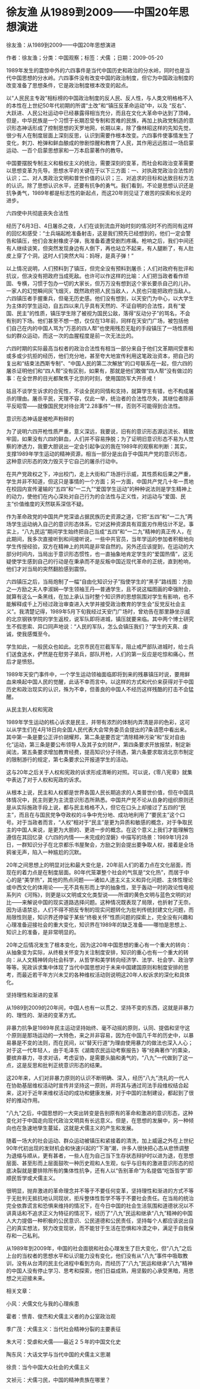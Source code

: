 # 徐友渔  从1989到2009——中国20年思想演进    
    
徐友渔：从1989到2009——中国20年思想演进    
作者：徐友渔；分类：中国观察；标签：犬儒 ；日期：2009-05-20    
1989年发生的震惊中外的六四事件是当代中国历史和政治的分水岭，同时也是当代中国思想的分水岭。六四事件没有改变中国的政治制度，但它为中国政治制度的改变准备了思想条件，它是政治制度根本改变的起点。    
以“人民民主专政”相标榜的中国政治制度的反人民、反人性，与人类文明格格不入的本性在上世纪50年代初期的所谓“土改”和“镇压反革命运动”中，以及 “反右”、大跃进、人民公社运动中已经暴露得相当充分，而且在文化大革命中达到了顶峰，但是，中华民族是一个习惯于长期忍受专制和苦难的民族，再加上执政党制造的意识形态神话形成了控制思想的天罗地网，长期以来，除了像林昭这样的先知先觉，很少有人在制度层面上深刻反思，认识到需要作根本改变。六四事件使事情发生了变化，刺刀、枪弹和鲜血酿成的惨剧惊醒和教育了人民，其作用远远胜过一场启蒙运动、一百个启蒙思想家和一万本启蒙著作的教导。    
中国要摆脱专制主义和极权主义的统治，需要深刻的变革，而社会和政治变革需要以思想变革为先导。思想水平的关键在于以下三方面：一、对执政党政治合法性的认识；二、对人类政治文明和普世价值的认识；三、对追求的目标和达致目标方法的认识。除了思想认识水平，还要有抗争的勇气。我们看到，不论是思想认识还是抗争勇气，1989年都是标志性的新起点，而这20年则见证了艰苦的探索和长足的进步。    
六四使中共彻底丧失合法性    
经历了6月3日、4日屠杀之夜，人们在谈到流血开始时刻的情况时不约而同有这样的回忆和感受：“士兵端起枪准备射击，这是我们预先已经想到的，他们一定会警告和镇压，他们会发射橡皮子弹，我准备着遭受剧烈疼痛。枪响之后，我们中间还有人继续谈笑，但突然发现身边有人倒下，再也站立不起来，有人腿断了，有人肚皮上穿了个洞，这时人们突然大叫：妈呀，是真子弹！”    
以上情况说明，人们预料到了镇压，但完全没有预料到屠杀；人们对政府有批评和抗议，但决没有把政府当成死敌。也许可以作这样的比喻：人们把当政者看作顽固、专横，习惯于包办一切的大家长，但万万没有想到这个家长要杀自己的儿孙。一家人的幻觉瞬间灰飞烟灭，既然政府把人民当敌人，人民也只能把政府当敌人。六四镇压者手握重兵，但毫无历史感。他们没有想到，以天安门为中心，以大学生为主体的学生运动，自五四以来几乎具有天然的、不证自明的合法性，具有“爱国、民主”的性质，镇压学生除了被视为国民公敌，落得“反动分子”的骂名，不会有别的下场。他们甚至不想一想，仅仅在13年前，同样在天安门广场，被包括他们自己在内的中国人骂为“万恶的四人帮”也使用残忍无耻的手段镇压了一场性质相似的群众运动，而这一次的血腥程度是前一次无法比的。    
六四时期的实际最高当权者的政治合法性有相当一部分来自于他们文革期间受害和或多或少抗拒的经历，他们充分地，甚至夸大地宣传利用这笔政治资本，把自己的复出和“结束法西斯专制”、“中国人民的第二次解放”的口号联系在一起，但六四的屠杀证明他们和“四人帮”没有区别，如果有，那就是他们敢做“四人帮”没有做过的事：在全世界的目光都聚焦于北京的时刻，使用国防军大开杀戒！    
姑且不谈学生诉求的合宪性，不谈全民的同情和支持，就算学生有错，也不构成屠杀的理由。屠杀平民，天理不容，仅此一举，统治者的合法性尽失，其继位者除非平反昭雪——就像国民党对待台湾“2.28事件”一样，否则不可能得到合法性。    
意识形态神话是被枪声粉碎的    
为了说明六四开枪性质严重，意义深远，我要说，旧有的意识形态源远流长、精致牢固，如果没有六四的鲜血，人们并不容易挣脱；为了证明旧意识形态不易为人觉察的渗透力，我要大胆说出一定会引起争议的我在1989年的观察和判断：其实，支撑1989年学生运动的精神资源，相当一部分是出自于中国共产党的意识形态，这种意识形态的效力毁灭于它自己的屠杀行动中。    
在共产党政权之下，冲出校门，走上大街和广场游行示威，其性质和后果之严重，学生并非不知道，但这只是事情的一个方面；另一方面，中国共产党几十年一贯地在校园内宣传灌输的“五四”和“一二九”“爱国学生运动”的种种说法则是学生精神上的动力，使他们在内心深处对自己行为的合法性与正义性，对运动与“爱国、民主”价值维度的天然联系深信不疑。    
作为革命政党的中国共产党深谙占据民族历史资源之道，它把“五四”和“一二九”两场学生运动纳入自己的意识形态体系，它对这种资源具有双面刃作用估计不足。事实上，“八九民运”期间学生始终把自己当成“五四”和“一二九”精神的真正传人，在此期间，我多次直接听到和间接听说，一些中共官员，当年学运的参加者积极地向学生传授经验，双方在精神上的共鸣是非常自然的。另外还应该提到，在运动的大部分时间内，当局出于意识形态惯性，也一直抽象地肯定学生的“爱国热情”，这无疑使学生感到自己的行动是在秉承而不是反叛中国近现代革命的正统，直到枪响，他们才对当局的突然翻脸感到震惊。    
六四镇压之后，当局炮制了一幅“自由化知识分子”指使学生的“黑手”路线图：方励之—方励之夫人李淑娴—学生领袖王丹—普通学生，且不说这幅图画的牵强附会，就算有这么一条黑线，在加上承认当时整个知识界的思想氛围对学生有影响，也不能解释成千上万经过政治审查进入大学并接受政治教育的学生会“反党反社会主义”。我清楚记得，1989年5月下旬我经过天安门广场时，曾劝告在那里静坐示威的北京钢铁学院的学生返校，说军队即将进城，镇压就要来临。其中两个博士研究生不假思索、异口同声地说：“人民的军队，怎么会镇压我们？”学生的天真、虔诚，使我感慨至今。    
学生如此，一般民众也如此。北京市民在拦截军车，阻止戒严部队进城时，给士兵们送食送水，俨然是在慰劳子弟兵，部队开枪，人们的第一反应是吃惊和痛心，然后才是愤怒。    
1989年天安门事件中，一个学生运动领袖面临即将到来的残暴镇压时说，要用鲜血来唤起中国人民的觉醒，此话不幸而言中。以这样的方式和代价来获得对于中国历史和政治现实的认识，殊为不幸，但善良的中国人不经历这样残酷的打击不会猛醒。    
从民主到人权和宪政    
1989年学生运动的核心诉求是民主，并带有浓烈的体制内弄清是非的色彩，这可以从学生们在4月18日向全国人民代表大会常务委员会提出的7条请愿中看出来。其中第一条是要公正评价胡耀邦，第二条是要否定“清除精神污染”和“反对自由化”运动，第三条是要公布领导人及其子女的财产，第四条要求开放报禁，制定新闻法，第五条要求增加教育经费，提高知识分子待遇，第六条要求取消北京市制定的限制游行的规定，第七条要求公开报道学生的活动。    
这与20年之后关于人权和宪政的诉求形成清晰的对照。可以说，《零八宪章》就集中表达了对于人权和宪政的诉求。    
从根本上说，民主和人权都是世界各国人民长期追求的人类普世价值，但在中国具体情况中，民主则更为主流意识形态所熟悉。中国共产党不论从自身的组织原则还是从实际施政手段上说，都与民主格格不入，但它在口头上却接过了五四的“民主”，而且在与国民党争夺政权的斗争中充分地、成功地利用了“要民主”这个口号。对于当政者而言，“人权”相对于“民主”是更为异质和敏感的概念，对于争取民主的中国人来说，是更为大胆的、更进一步的概念。在这个意义上我们才能理解包遵信在其回忆录《六四的内情——未完成的涅磐》中描写的场景：1989年1月28日，一群知识分子在北京都乐书屋聚会，方励之到会提出要争取人权，接着是全场鸦雀无声，陷入一种尴尬的沉默。    
20年之间思想上的明显对比和最大变化是，20年前人们的着力点在文化层面，而现在的着力点是在制度层面。80年代笼罩整个社会的气氛是“文化热”，而居于中心的是“美学热”，其他的热点问题——诸如人道主义主义和异化问题、主体性理论或中西文化的体用论——无不具有形而上学的抽象性，至于轰动一时的政论性电视系列片《河殇》，则更是以文明或文化类型说——所谓的黄色文明与蓝色文明的对比——来解说中国的现实道路选择问题。这种情况既表现了局限，也折射了无奈。因为话语禁忌，人们不得不把反专制的现实问题转化为批判传统封建文化问题，而局限性则是，知识界还停留于某些“终极关怀”性质问题的探索上，完全没有兴趣和心理准备迎接社会的重大变化，知识界在1989年的缺乏准备——哪怕是思想上、知识上的准备，是非常明显的。    
20年之后情况发生了根本变化，因为这20年中国思想的重心有一个重大的转向：从抽象变为实际，从终极关怀变为关注制度安排，知识的重心也有一个重大的转向：从人文精神转向社会科学，从哲学和美学转向经济学、法学、社会学、政治学等等。宪政诉求集中体现了当代中国思想对于未来中国建国原则和制度安排的思考，而最近若干年方兴未艾的各种维权活动则说明这20年人权诉求的深化和具体化。    
坚持理性和渐进的变革    
从1989到2009的20年间，中国人也有一以贯之、坚持不变的东西，这就是非暴力的、理性的、渐进的变革方式。    
非暴力抗争是1989年民主运动坚持始终、毫不动摇的原则，认同、提倡和坚守这个原则是那场运动的一大特色，来之并非容易，因为在中国几千年的历史中，以暴易暴是不变的法则，而在民间，以“替天行道”为理由使用暴力的做法也深入人心；对于这一代年轻人，由于毛泽东《湖南农民运动考察报告》等“经典著作”的熏染，要摈弃暴力，寻求对话，考虑妥协，是需要头脑和勇气的，“八九”一代做到了这一点，这是反思和批判正统意识形态的结果。    
这20年来，人们对非暴力原则的认识不断明确、深入，经历“八九”洗礼的一代人在协助基层维权活动时宣传并坚持这一原则，并将其与通过司法手段维权结合起来，这对于近年来维权活动的成功和健康发展，对于中国的法制建设，都起到了很好的推动作用。    
“八九”之后，中国思想的一大突出转变是告别原有的革命和激进的意识形态，这种变化对于中国走向现代政治文明具有长远意义。但是，在思想的发展中，另一种倾向也在急速地孳生蔓延，这就是犬儒主义的产生和发展。    
随着一场大的社会运动、群众运动被镇压和紧接着的清洗，加上威逼之外在上世纪90年代初出现的发财机会和快速兴起的“下海”潮，许多人很快把心态从悲愤调整为退缩与顺从，更有甚者，一些人在为自己当下生存状态辩护时以进为退，在思想层面、甚至形而上层面鼓吹一种历史观和人生观，似乎与旧有的激进意识形态的彻底决裂就是要排除所有的集体性抗争，还有人以“告别革命”为名提倡“吃饭哲学”即顺民哲学或犬儒主义。    
很明显，抛弃激进的革命理念并不等于不要任何变革，坚持理性和渐进的方式不等于无批判无抵抗地认同现状，拒斥整体性哲学不等于不要社会责任。在当局的统治完全依靠谎言和恐惧来维持的情况下，在今日中国的社会生活氛围和道德状况以不讲真话和不追求正义为特征的情况下，经历了“八九”民运和继承“八九”精神的中国人大力提倡一种积极的公民意识、公民道德和公民责任，坚持每个人都应该说出自己的真实想法，努力改变现状，而不能甘于生活在恐惧和冷漠之中，满足于自我保存和一己私利。    
从1989年到2009年，中国的社会面貌和社会心理发生了巨大变化，但“八九”之后上台的当权者的思想水平和认识能力没有变化，他们没有从“八九”事件中吸取教训，没有从台湾的民主化进程中看到方向，而经历了“八九”民运和继承“八九”精神的中国人没有停止学习、思考和探索，他们日益成熟，用坚毅的心承受黑暗，用思想之光迎接未来。    
    
相关文章：    
小风：犬儒文化与我的心理疾患    
霍者：愤青、俊杰和犬儒主义者的办公室政治观    
季广茂：犬儒主义：当代社会精神分裂的主要表征    
朱大可：受虐和犬儒——最近２５年的中国文化史    
陶东风：大话文学与当代中国的犬儒主义思潮    
徐贲：当今中国大众社会的犬儒主义    
文祯元：犬儒刁民，中国的精神贵族在哪里？